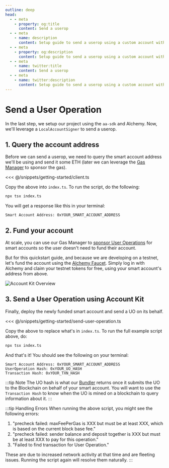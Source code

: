 ```yaml
---
outline: deep
head:
  - - meta
    - property: og:title
      content: Send a userop
  - - meta
    - name: description
      content: Setup guide to send a userop using a custom account with aa-sdk.
  - - meta
    - property: og:description
      content: Setup guide to send a userop using a custom account with aa-sdk.
  - - meta
    - name: twitter:title
      content: Send a userop
  - - meta
    - name: twitter:description
      content: Setup guide to send a userop using a custom account with aa-sdk.
---
```


# Send a User Operation

In the last step, we setup our project using the `aa-sdk` and Alchemy. Now, we'll leverage a `LocalAccountSigner` to send a userop.

## 1. Query the account address

Before we can send a userop, we need to query the smart account address we'll be using and send it some ETH (later we can leverage the [Gas Manager](/using-smart-accounts/sponsoring-gas/gas-manager) to sponsor the gas).

<<< @/snippets/getting-started/client.ts

Copy the above into `index.ts`. To run the script, do the following:

```bash
npx tsx index.ts
```

You will get a response like this in your terminal:

```
Smart Account Address: 0xYOUR_SMART_ACCOUNT_ADDRESS
```

## 2. Fund your account

At scale, you can use our Gas Manager to [sponsor User Operations](/using-smart-accounts/sponsoring-gas/gas-manager) for smart accounts so the user doesn't need to fund their account.

But for this quickstart guide, and because we are developing on a testnet, let's fund the account using the [Alchemy Faucet](https://sepoliafaucet.com). Simply log in with Alchemy and claim your testnet tokens for free, using your smart account's address from above.

<img src="/images/alchemy-faucet.png" width="auto" height="auto" alt="Account Kit Overview" style="display: block; margin: auto;">

## 3. Send a User Operation using Account Kit

Finally, deploy the newly funded smart account and send a UO on its behalf.

<<< @/snippets/getting-started/send-user-operation.ts

Copy the above to replace what's in `index.ts`. To run the full example script above, do:

```bash
npx tsx index.ts
```

And that's it! You should see the following on your terminal:

```
Smart Account Address: 0xYOUR_SMART_ACCOUNT_ADDRESS
UserOperation Hash: 0xYOUR_UO_HASH
Transaction Hash: 0xYOUR_TXN_HASH
```

:::tip Note
The UO hash is what our [Bundler](https://github.com/alchemyplatform/rundler) returns once it submits the UO to the Blockchain on behalf of your smart account.
You will want to use the `Transaction Hash` to know when the UO is mined on a blockchain to query information about it.
:::

:::tip Handling Errors
When running the above script, you might see the following errors:

1. "precheck failed: maxFeePerGas is XXX but must be at least XXX, which is based on the current block base fee."
2. "precheck failed: sender balance and deposit together is XXX but must be at least XXX to pay for this operation."
3. "Failed to find transaction for User Operation."

These are due to increased network activity at that time and are fleeting issues. Running the script again will resolve them naturally.
:::
